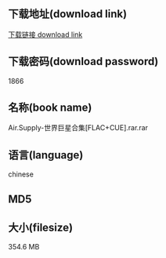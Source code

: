 ## 下载地址(download link)
[下载链接 download link](https://tutu365.netlify.app/?s=Air.Supply-%E4%B8%96%E7%95%8C%E5%B7%A8%E6%98%9F%E5%90%88%E9%9B%86%5BFLAC%2BCUE%5D.rar)

## 下载密码(download password)
1866

## 名称(book name)
Air.Supply-世界巨星合集[FLAC+CUE].rar.rar

## 语言(language)
chinese

## MD5


## 大小(filesize)
354.6 MB
